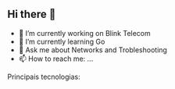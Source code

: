 ## Hi there 👋

- 🔭 I’m currently working on Blink Telecom
- 🌱 I’m currently learning Go
- 💬 Ask me about Networks and Trobleshooting
- 📫 How to reach me: ...

Principais tecnologias: 
<div>
  <link rel="stylesheet" type='text/css' href="https://cdn.jsdelivr.net/gh/devicons/devicon@latest/devicon.min.css" />
  <link rel="stylesheet" type='text/css' href="https://cdn.jsdelivr.net/gh/devicons/devicon@latest/devicon.min.css" />
  <link rel="stylesheet" type='text/css' href="https://cdn.jsdelivr.net/gh/devicons/devicon@latest/devicon.min.css" />
</div>
